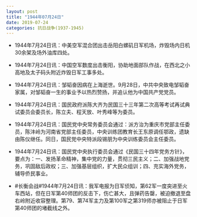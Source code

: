 ```yaml
---
layout: post
title: "1944年07月24日"
date: 2019-07-24
categories: 抗日战争(1937-1945)
---
```


<meta name="referrer" content="no-referrer" />

- 1944年7月24日讯：中美空军混合团出击岳阳白螺矶日军机场，炸毁场内日机30余架及场外油库四处。 

- 1944年7月24日讯：中国空军数度出击衡阳，协助地面部队作战，在西北之小高地及太子码头附近炸毁日军工事多处。 

- 1944年7月24日讯：邹韬奋因病在上海逝世。9月28日，中共中央致电邹韬奋家属，对邹韬奋一生的事业予以热烈赞扬，并追认他为中国共产党党员。 

- 1944年7月24日讯：国民政府派陈大齐为民国三十三年第二次高等考试再试典试委员会委员长，陈立夫、程天放、叶秀峰等为委员。 

- 1944年7月24日讯：国民党中央常务委员会通过：派方治为重庆市党部主任委员，陈沣岭为河南省党部主任委员，中央训练团教育长王东原调任鄂政，遗缺由陈仪继任。同日，国民党中央特派段锡朋为中央训练委员会主任委员。 

- 1944年7月24日讯：国民党中央执行委员会通过《民国三十四年党务方针》，要点为：一、发扬革命精神，集中党的力量，贯彻三民主义；二、加强战地党务，巩固敌后政权；三、加强基层组织，扩大民众组训；四、充实海外党务，辅导侨民事业。 

- #长衡会战#1944年7月24日讯：我军电报为日军侦知，第62军一度突进至火车西站，但在日军第40师团的反击下，伤亡甚大，且弹药告罄，被迫撤退至盘右岭附近收容整理。第79、第74军主力及第100军之第319师亦被阻止于日军第40师团的堵截线之外。 

